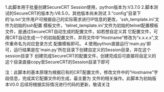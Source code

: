 1.此脚本用于批量创建SecureCRT Session使用，python版本为:V3.7.0
2.脚本测试的SecureCRT的版本为:V8.5.0，其他版本尚未测试
3.“config”目录下的‘ip.txt’文件用户可根据自己的实际需求进行IP信息的更改，'ssh_template.ini'文件为初始的ssh配置
模板文件，'telnet_template.ini'文件为初始的telnet配置模板文件，是通过SecureCRT自动生成的配置文件，如若想自定义其
它配置文件，可用CRT自动生成一个的初始配置文件，并将文件中“Hostname”修改为“x.x.x.x”,文件重命名为对应登录方式
配置模板即可。
4.使用python直接运行'main.py'即可，运行结果是在'main.py'所在目录下创建自定义的Session目录，并在这个session目录下
创建完成SecureCRT的配置文件，创建完成后可直接将自定义的这个目录直接copy至SecureCRT的Session目录下即可

注：此脚本的基本原理为根据已有的CRT配置文件，修改文件中的“Hostname”字段信息，完成其它配置文件的生成，最主要为
文件的相关操作。此脚本为初始版本V0.0 后续将根据实际情况进行代码的更新，敬请关注


